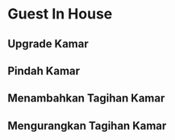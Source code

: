 # Guest In House
## Upgrade Kamar
## Pindah Kamar
## Menambahkan Tagihan Kamar
## Mengurangkan Tagihan Kamar